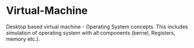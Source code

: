 # Virtual-Machine
Desktop based virtual machine - Operating System concepts. This includes simulation of operating system with all components (kernel, Registers, memory etc.).
